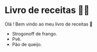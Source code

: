 # Livro de receitas :man_cook:

Olá ! Bem vindo ao meu livro de receitas :wave:

- Strogonoff de frango.
- Pvê.
- Pão de queijo.



